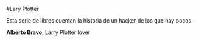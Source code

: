 
#Lary Plotter

Esta serie de libros cuentan la historia de un hacker de los que hay pocos.

**Alberto Bravo**, Larry Plotter lover
